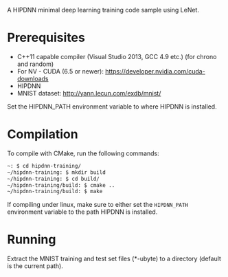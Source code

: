 A HIPDNN minimal deep learning training code sample using LeNet.

Prerequisites
=============

* C++11 capable compiler (Visual Studio 2013, GCC 4.9 etc.) (for chrono and random)
* For NV - CUDA (6.5 or newer): https://developer.nvidia.com/cuda-downloads
* HIPDNN
* MNIST dataset: http://yann.lecun.com/exdb/mnist/

Set the HIPDNN_PATH environment variable to where HIPDNN is installed.


Compilation
===========

To compile with CMake, run the following commands:
```bash
~: $ cd hipdnn-training/
~/hipdnn-training: $ mkdir build
~/hipdnn-training: $ cd build/
~/hipdnn-training/build: $ cmake ..
~/hipdnn-training/build: $ make
```

If compiling under linux, make sure to either set the ```HIPDNN_PATH``` environment variable to the path HIPDNN is installed.

Running
=======

Extract the MNIST training and test set files (*-ubyte) to a directory (default is the current path).

